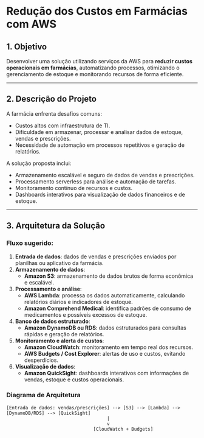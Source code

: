 # Redução dos Custos em Farmácias com AWS

## 1. Objetivo
Desenvolver uma solução utilizando serviços da AWS para **reduzir custos operacionais em farmácias**, automatizando processos, otimizando o gerenciamento de estoque e monitorando recursos de forma eficiente.

---

## 2. Descrição do Projeto
A farmácia enfrenta desafios comuns:  
- Custos altos com infraestrutura de TI.  
- Dificuldade em armazenar, processar e analisar dados de estoque, vendas e prescrições.  
- Necessidade de automação em processos repetitivos e geração de relatórios.

A solução proposta inclui:  
- Armazenamento escalável e seguro de dados de vendas e prescrições.  
- Processamento serverless para análise e automação de tarefas.  
- Monitoramento contínuo de recursos e custos.  
- Dashboards interativos para visualização de dados financeiros e de estoque.

---

## 3. Arquitetura da Solução

### Fluxo sugerido:
1. **Entrada de dados**: dados de vendas e prescrições enviados por planilhas ou aplicativo da farmácia.  
2. **Armazenamento de dados**:  
   - **Amazon S3**: armazenamento de dados brutos de forma econômica e escalável.  
3. **Processamento e análise**:  
   - **AWS Lambda**: processa os dados automaticamente, calculando relatórios diários e indicadores de estoque.  
   - **Amazon Comprehend Medical**: identifica padrões de consumo de medicamentos e possíveis excessos de estoque.  
4. **Banco de dados estruturado**:  
   - **Amazon DynamoDB ou RDS**: dados estruturados para consultas rápidas e geração de relatórios.  
5. **Monitoramento e alerta de custos**:  
   - **Amazon CloudWatch**: monitoramento em tempo real dos recursos.  
   - **AWS Budgets / Cost Explorer**: alertas de uso e custos, evitando desperdícios.  
6. **Visualização de dados**:  
   - **Amazon QuickSight**: dashboards interativos com informações de vendas, estoque e custos operacionais.

### Diagrama de Arquitetura
```text
[Entrada de dados: vendas/prescrições] --> [S3] --> [Lambda] --> [DynamoDB/RDS] --> [QuickSight]
                                     |
                                     v
                                [CloudWatch + Budgets]
